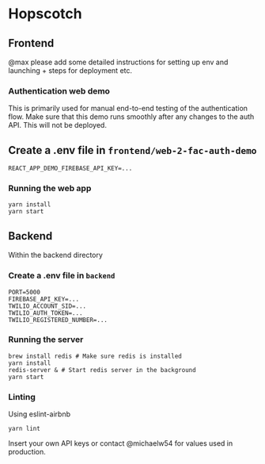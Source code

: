 # Hopscotch

## Frontend
@max please add some detailed instructions for setting up env and launching + steps for deployment etc.

### Authentication web demo
This is primarily used for manual end-to-end testing of the authentication flow. Make sure that this demo runs smoothly after any changes to the auth API. This will not be deployed.
## Create a .env file in `frontend/web-2-fac-auth-demo`
```
REACT_APP_DEMO_FIREBASE_API_KEY=...
```

### Running the web app
```
yarn install
yarn start
```
## Backend

Within the backend directory 

### Create a .env file in `backend`
```
PORT=5000
FIREBASE_API_KEY=...
TWILIO_ACCOUNT_SID=...
TWILIO_AUTH_TOKEN=...
TWILIO_REGISTERED_NUMBER=...
```

### Running the server
```
brew install redis # Make sure redis is installed
yarn install
redis-server & # Start redis server in the background
yarn start
```

### Linting
Using eslint-airbnb
```
yarn lint
```

Insert your own API keys or contact @michaelw54 for values used in production.
